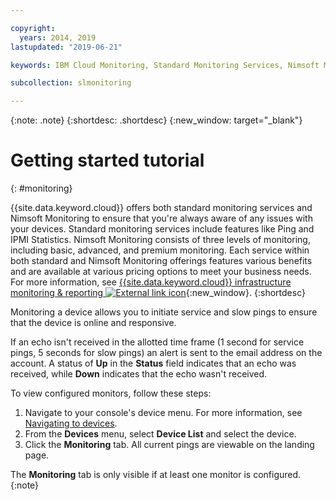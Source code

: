 ```yaml
---

copyright:
  years: 2014, 2019
lastupdated: "2019-06-21"

keywords: IBM Cloud Monitoring, Standard Monitoring Services, Nimsoft Monitoring, Nimsoft

subcollection: slmonitoring

---
```


{:note: .note}
{:shortdesc: .shortdesc}
{:new_window: target="_blank"}

# Getting started tutorial
{: #monitoring}

{{site.data.keyword.cloud}} offers both standard monitoring services and Nimsoft Monitoring to ensure that you're always aware of any issues with your devices. Standard monitoring services include features like Ping and IPMI Statistics. Nimsoft Monitoring consists of three levels of monitoring, including basic, advanced, and premium monitoring. Each service within both standard and Nimsoft Monitoring offerings features various benefits and are available at various pricing options to meet your business needs. For more information, see  [{{site.data.keyword.cloud}} infrastructure monitoring & reporting ![External link icon](../../icons/launch-glyph.svg "External link icon")](https://www.ibm.com/cloud/infrastructure/monitoring){:new_window}.
{:shortdesc}

Monitoring a device allows you to initiate service and slow pings to ensure that the device is online and responsive.

If an echo isn't received in the allotted time frame (1 second for service pings, 5 seconds for slow pings) an alert is sent to the email address on the account. A status of **Up** in the **Status** field indicates that an echo was received, while **Down** indicates that the echo wasn't received.

To view configured monitors, follow these steps:

1. Navigate to your console's device menu. For more information, see [Navigating to devices](/docs/infrastructure/SLmonitoring?topic=virtual-servers-navigating-devices).
2. From the **Devices** menu, select **Device List** and select the device.
3. Click the **Monitoring** tab. All current pings are viewable on the landing page. 

The **Monitoring** tab is only visible if at least one monitor is configured.
{:note}

